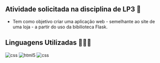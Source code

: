 ## Atividade solicitada na disciplina de LP3 📖
- Tem como objetivo criar uma aplicação web -  semelhante ao site de uma loja - a partir do uso da bibilioteca Flask.

## Linguagens Utilizadas 👩🏻‍💻 
<div style="display: inline_block; justify-content:center; align-itens: center">
       <img align="center" alt="css" src="https://img.shields.io/badge/Python-14354C?style=for-the-badge&logo=python&logoColor=white" />
        <img align="center" alt="html5" src="https://img.shields.io/badge/HTML5-E34F26?style=for-the-badge&logo=html5&logoColor=white" />
        <img align="center" alt="css" src="https://img.shields.io/badge/CSS3-1572B6?style=for-the-badge&logo=css3&logoColor=white" />
</div>
